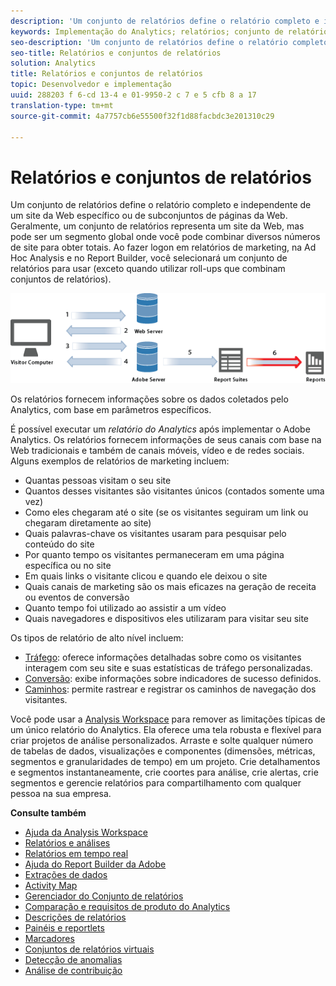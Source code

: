 ```yaml
---
description: 'Um conjunto de relatórios define o relatório completo e independente de um site da Web específico ou de subconjuntos de páginas da Web. Geralmente, um conjunto de relatórios representa um site da Web, mas pode ser um segmento global onde você pode combinar diversos números de site para obter totais. Ao fazer logon em relatórios de marketing, na Ad Hoc Analysis e no Report Builder, você selecionará um conjunto de relatórios para usar (exceto quando utilizar roll-ups que combinam conjuntos de relatórios). '
keywords: Implementação do Analytics; relatórios; conjunto de relatórios; relatório de análises; segmento global; roll-ups; rollups; combinar conjuntos de relatórios; tráfego; conversão; path
seo-description: 'Um conjunto de relatórios define o relatório completo e independente de um site da Web específico ou de subconjuntos de páginas da Web. Geralmente, um conjunto de relatórios representa um site da Web, mas pode ser um segmento global onde você pode combinar diversos números de site para obter totais. Ao fazer logon em relatórios de marketing, na Ad Hoc Analysis e no Report Builder, você selecionará um conjunto de relatórios para usar (exceto quando utilizar roll-ups que combinam conjuntos de relatórios). '
seo-title: Relatórios e conjuntos de relatórios
solution: Analytics
title: Relatórios e conjuntos de relatórios
topic: Desenvolvedor e implementação
uuid: 288203 f 6-cd 13-4 e 01-9950-2 c 7 e 5 cfb 8 a 17
translation-type: tm+mt
source-git-commit: 4a7757cb6e55500f32f1d88facbdc3e201310c29

---
```



# Relatórios e conjuntos de relatórios

Um conjunto de relatórios define o relatório completo e independente de um site da Web específico ou de subconjuntos de páginas da Web. Geralmente, um conjunto de relatórios representa um site da Web, mas pode ser um segmento global onde você pode combinar diversos números de site para obter totais. Ao fazer logon em relatórios de marketing, na Ad Hoc Analysis e no Report Builder, você selecionará um conjunto de relatórios para usar (exceto quando utilizar roll-ups que combinam conjuntos de relatórios). 

![](assets/how-data-is-collected-6.png)

Os relatórios fornecem informações sobre os dados coletados pelo Analytics, com base em parâmetros específicos.

É possível executar um *relatório do Analytics* após implementar o Adobe Analytics. Os relatórios fornecem informações de seus canais com base na Web tradicionais e também de canais móveis, vídeo e de redes sociais. Alguns exemplos de relatórios de marketing incluem:

* Quantas pessoas visitam o seu site
* Quantos desses visitantes são visitantes únicos (contados somente uma vez)
* Como eles chegaram até o site (se os visitantes seguiram um link ou chegaram diretamente ao site)
* Quais palavras-chave os visitantes usaram para pesquisar pelo conteúdo do site
* Por quanto tempo os visitantes permaneceram em uma página específica ou no site
* Em quais links o visitante clicou e quando ele deixou o site
* Quais canais de marketing são os mais eficazes na geração de receita ou eventos de conversão
* Quanto tempo foi utilizado ao assistir a um vídeo
* Quais navegadores e dispositivos eles utilizaram para visitar seu site

Os tipos de relatório de alto nível incluem:

* [Tráfego](https://marketing.adobe.com/resources/help/en_US/reference/reports_traffic.html): oferece informações detalhadas sobre como os visitantes interagem com seu site e suas estatísticas de tráfego personalizadas.
* [Conversão](https://marketing.adobe.com/resources/help/en_US/reference/reports_conversion.html): exibe informações sobre indicadores de sucesso definidos.
* [Caminhos](https://marketing.adobe.com/resources/help/en_US/reference/reports_paths.html): permite rastrear e registrar os caminhos de navegação dos visitantes.

Você pode usar a [Analysis Workspace](https://marketing.adobe.com/resources/help/en_US/analytics/analysis-workspace/) para remover as limitações típicas de um único relatório do Analytics. Ela oferece uma tela robusta e flexível para criar projetos de análise personalizados. Arraste e solte qualquer número de tabelas de dados, visualizações e componentes (dimensões, métricas, segmentos e granularidades de tempo) em um projeto. Crie detalhamentos e segmentos instantaneamente, crie coortes para análise, crie alertas, crie segmentos e gerencie relatórios para compartilhamento com qualquer pessoa na sua empresa.

<p class="head"> <b>Consulte também</b> </p>

* [Ajuda da Analysis Workspace](/help/analyze/analysis-workspace/analysis-workspace-features.md)
* [Relatórios e análises](/help/analyze/reports-analytics/overview/report-overview.md)
* [Relatórios em tempo real](https://marketing.adobe.com/resources/help/en_US/reference/realtime.html)
* [Ajuda do Report Builder da Adobe](https://marketing.adobe.com/resources/help/en_US/arb/)
* [Extrações de dados](https://marketing.adobe.com/resources/help/en_US/sc/user/data_extract.html)
* [Activity Map](https://marketing.adobe.com/resources/help/en_US/analytics/activitymap/)
* [Gerenciador do Conjunto de relatórios](https://marketing.adobe.com/resources/help/en_US/reference/report_suites_admin.html)
* [Comparação e requisitos de produto do Analytics](https://marketing.adobe.com/resources/help/en_US/reference/analytics-product-comparison.html)
* [Descrições de relatórios](https://marketing.adobe.com/resources/help/en_US/reference/reports_descriptions.html)
* [Painéis e reportlets](https://marketing.adobe.com/resources/help/en_US/sc/user/dashboard.html)
* [Marcadores](/help/analyze/reports-analytics/bookmarks.md)
* [Conjuntos de relatórios virtuais](/help/components/vrs/vrs-about.md)
* [Detecção de anomalias](/help/analyze/analysis-workspace/virtual-analyst/c-anomaly-detection/anomaly-detection.md)
* [Análise de contribuição](/help/analyze/analysis-workspace/virtual-analyst/contribution-analysis/ca-tokens.md)

